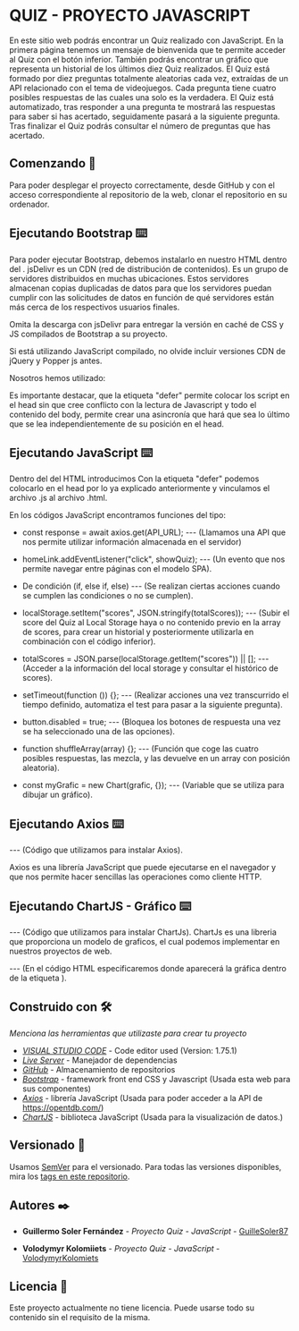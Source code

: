 # QUIZ - PROYECTO JAVASCRIPT

En este sitio web podrás encontrar un Quiz realizado con JavaScript. En la primera página tenemos un mensaje de bienvenida que te permite acceder al Quiz con el botón inferior. También podrás encontrar un gráfico que representa un historial de los últimos diez Quiz realizados.
El Quiz está formado por diez preguntas totalmente aleatorias cada vez, extraídas de un API relacionado con el tema de videojuegos. Cada pregunta tiene cuatro posibles respuestas de las cuales una solo es la verdadera. El Quiz está automatizado, tras responder a una pregunta te mostrará las respuestas para saber si has acertado, seguidamente pasará a la siguiente pregunta. Tras finalizar el Quiz podrás consultar el número de preguntas que has acertado.

## Comenzando 🚀

Para poder desplegar el proyecto correctamente, desde GitHub y con el acceso correspondiente al repositorio de la web, clonar el repositorio en su ordenador.

## Ejecutando Bootstrap ⌨️

Para poder ejecutar Bootstrap, debemos instalarlo en nuestro HTML dentro del <head>.
jsDelivr es un CDN (red de distribución de contenidos). Es un grupo de servidores distribuidos en muchas ubicaciones. Estos servidores almacenan copias duplicadas de datos para que los servidores puedan cumplir con las solicitudes de datos en función de qué servidores están más cerca de los respectivos usuarios finales.

Omita la descarga con jsDelivr para entregar la versión en caché de CSS y JS compilados de Bootstrap a su proyecto.

Si está utilizando JavaScript compilado, no olvide incluir versiones CDN de jQuery y Popper js antes.

Nosotros hemos utilizado:

  <link href="https://cdn.jsdelivr.net/npm/bootstrap@5.0.2/dist/css/bootstrap.min.css" rel="stylesheet"
        integrity="sha384-EVSTQN3/azprG1Anm3QDgpJLIm9Nao0Yz1ztcQTwFspd3yD65VohhpuuCOmLASjC" crossorigin="anonymous">
    <script src="https://cdn.jsdelivr.net/npm/bootstrap@5.0.2/dist/js/bootstrap.bundle.min.js"
        integrity="sha384-MrcW6ZMFYlzcLA8Nl+NtUVF0sA7MsXsP1UyJoMp4YLEuNSfAP+JcXn/tWtIaxVXM"
        crossorigin="anonymous" defer></script>
    <script src="https://cdn.jsdelivr.net/npm/@popperjs/core@2.9.2/dist/umd/popper.min.js"
        integrity="sha384-IQsoLXl5PILFhosVNubq5LC7Qb9DXgDA9i+tQ8Zj3iwWAwPtgFTxbJ8NT4GN1R8p"
        crossorigin="anonymous" defer></script>
    <script src="https://cdn.jsdelivr.net/npm/bootstrap@5.0.2/dist/js/bootstrap.min.js"
        integrity="sha384-cVKIPhGWiC2Al4u+LWgxfKTRIcfu0JTxR+EQDz/bgldoEyl4H0zUF0QKbrJ0EcQF"
        crossorigin="anonymous" defer></script>

Es importante destacar, que la etiqueta "defer" permite colocar los script en el head sin que cree conflicto con la lectura de Javascript y todo el contenido del body, permite crear una asincronía que hará que sea lo último que se lea independientemente de su posición en el head.

## Ejecutando JavaScript ⌨️

Dentro del <head> del HTML introducimos <script src="scripts/......js"></script>
Con la etiqueta "defer" podemos colocarlo en el head por lo ya explicado anteriormente y vinculamos el archivo .js al archivo .html.

En los códigos JavaScript encontramos funciones del tipo:

- const response = await axios.get(API_URL); --- (Llamamos una API que nos permite utilizar información almacenada en el servidor)

- homeLink.addEventListener("click", showQuiz); --- (Un evento que nos permite navegar entre páginas con el modelo SPA).

- De condición (if, else if, else) --- (Se realizan ciertas acciones cuando se cumplen las condiciones o no se cumplen).

- localStorage.setItem("scores", JSON.stringify(totalScores)); --- (Subir el score del Quiz al Local Storage haya o no contenido previo en la array de scores, para crear un historial y posteriormente utilizarla en combinación con el código inferior).

- totalScores = JSON.parse(localStorage.getItem("scores")) || []; --- (Acceder a la información del local storage y consultar el histórico de scores).

- setTimeout(function ()) {}; --- (Realizar acciones una vez transcurrido el tiempo definido, automatiza el test para pasar a la siguiente pregunta).

- button.disabled = true; --- (Bloquea los botones de respuesta una vez se ha seleccionado una de las opciones).

- function shuffleArray(array) {}; --- (Función que coge las cuatro posibles respuestas, las mezcla, y las devuelve en un array con posición aleatoria).

- const myGrafic = new Chart(grafic, {}); --- (Variable que se utiliza para dibujar un gráfico).

## Ejecutando Axios ⌨️

<script src="https://unpkg.com/axios/dist/axios.min.js" defer></script> --- (Código que utilizamos para instalar Axios).
Axios es una librería JavaScript que puede ejecutarse en el navegador y que nos permite hacer sencillas las operaciones como cliente HTTP.

## Ejecutando ChartJS - Gráfico ⌨️

<script src="https://cdn.jsdelivr.net/npm/chart.js@4.2.1/dist/chart.umd.min.js" defer></script> --- (Código que utilizamos para instalar ChartJs). ChartJs es una libreria que proporciona un modelo de graficos, el cual podemos implementar en nuestros proyectos de web.

<canvas id="grafica" class="mt-3" height="300" width="300"></canvas> --- (En el código HTML especificaremos donde aparecerá la gráfica dentro de la etiqueta <canvas>).

## Construido con 🛠️

_Menciona las herramientas que utilizaste para crear tu proyecto_

* [*VISUAL STUDIO CODE*](https://code.visualstudio.com/) - Code editor used (Version: 1.75.1)
* [*Live Server*](https://marketplace.visualstudio.com/items?itemName=ritwickdey.LiveServer) - Manejador de dependencias
* [*GitHub*](https://github.com/) - Almacenamiento de repositorios
* [*Bootstrap*](https://getbootstrap.com/) - framework front end CSS y Javascript (Usada esta web para sus componentes)
* [*Axios*](https://axios-http.com/es/docs/intro) - librería JavaScript (Usada para poder acceder a la API de https://opentdb.com/)
* [*ChartJS*](https://www.chartjs.org/) - biblioteca JavaScript (Usada para la visualización de datos.)


## Versionado 📌

Usamos [SemVer](http://semver.org/) para el versionado. Para todas las versiones disponibles, mira los [tags en este repositorio](https://github.com/GuilleSoler87/Quiz_JavaScript.git).

## Autores ✒️

* **Guillermo Soler Fernández** - *Proyecto Quiz - JavaScript* - [GuilleSoler87](https://github.com/GuilleSoler87)

* **Volodymyr Kolomiiets** - *Proyecto Quiz - JavaScript* - [VolodymyrKolomiets](https://github.com/VolodymyrKolomiets)


## Licencia 📄

Este proyecto actualmente no tiene licencia. Puede usarse todo su contenido sin el requisito de la misma.


